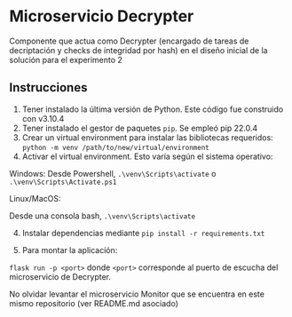 # Microservicio Decrypter

Componente que actua como Decrypter (encargado de tareas de decriptación y checks de integridad por hash) en el diseño inicial de la solución para el experimento 2

## Instrucciones 

1. Tener instalado la última versión de Python. Este código fue construido con v3.10.4
2. Tener instalado el gestor de paquetes `pip`. Se empleó pip 22.0.4
2. Crear un virtual environment para instalar las bibliotecas requeridos: `python -m venv /path/to/new/virtual/environment`
3. Activar el virtual environment. Esto varía según el sistema operativo:

Windows:
Desde Powershell, `.\venv\Scripts\activate` o `.\venv\Scripts\Activate.ps1`

Linux/MacOS:

Desde una consola bash, `.\venv\Scripts\activate`

4. Instalar dependencias mediante `pip install -r requirements.txt`

5. Para montar la aplicación:

`flask run -p <port>` donde `<port>` corresponde al puerto de escucha del microservicio de Decrypter.

No olvidar levantar el microservicio Monitor que se encuentra en este mismo repositorio (ver README.md asociado)

